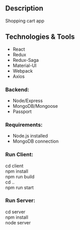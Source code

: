 ## Description

Shopping cart app

## Technologies & Tools

* React
* Redux
* Redux-Saga
* Material-UI
* Webpack
* Axios

### Backend:

* Node/Express
* MongoDB/Mongoose
* Passport

### Requirements:

* Node.js installed
* MongoDB connection


### Run Client:
cd client  
npm install  
npm run build  
cd ..  
npm run start  
### Run Server:
cd server  
npm install  
node server  
